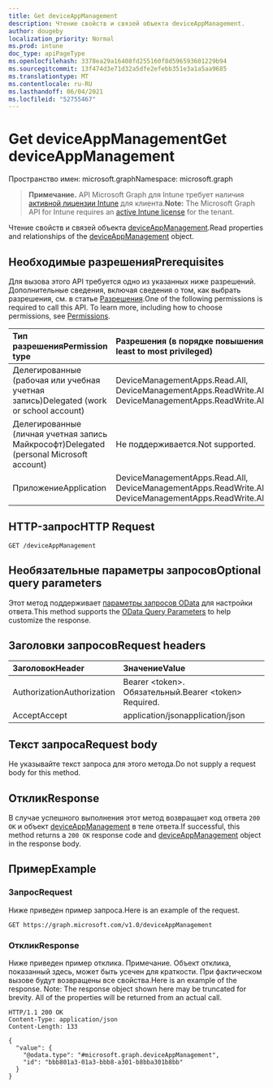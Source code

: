 ```yaml
---
title: Get deviceAppManagement
description: Чтение свойств и связей объекта deviceAppManagement.
author: dougeby
localization_priority: Normal
ms.prod: intune
doc_type: apiPageType
ms.openlocfilehash: 3378ea29a16408fd255160f8d596593601229b94
ms.sourcegitcommit: 13f474d3e71d32a5dfe2efebb351e3a1a5aa9685
ms.translationtype: MT
ms.contentlocale: ru-RU
ms.lasthandoff: 06/04/2021
ms.locfileid: "52755467"
---
```

# <a name="get-deviceappmanagement"></a><span data-ttu-id="52b9d-103">Get deviceAppManagement</span><span class="sxs-lookup"><span data-stu-id="52b9d-103">Get deviceAppManagement</span></span>

<span data-ttu-id="52b9d-104">Пространство имен: microsoft.graph</span><span class="sxs-lookup"><span data-stu-id="52b9d-104">Namespace: microsoft.graph</span></span>

> <span data-ttu-id="52b9d-105">**Примечание.** API Microsoft Graph для Intune требует наличия [активной лицензии Intune](https://go.microsoft.com/fwlink/?linkid=839381) для клиента.</span><span class="sxs-lookup"><span data-stu-id="52b9d-105">**Note:** The Microsoft Graph API for Intune requires an [active Intune license](https://go.microsoft.com/fwlink/?linkid=839381) for the tenant.</span></span>

<span data-ttu-id="52b9d-106">Чтение свойств и связей объекта [deviceAppManagement](../resources/intune-unlock-deviceappmanagement.md).</span><span class="sxs-lookup"><span data-stu-id="52b9d-106">Read properties and relationships of the [deviceAppManagement](../resources/intune-unlock-deviceappmanagement.md) object.</span></span>

## <a name="prerequisites"></a><span data-ttu-id="52b9d-107">Необходимые разрешения</span><span class="sxs-lookup"><span data-stu-id="52b9d-107">Prerequisites</span></span>
<span data-ttu-id="52b9d-p101">Для вызова этого API требуется одно из указанных ниже разрешений. Дополнительные сведения, включая сведения о том, как выбрать разрешения, см. в статье [Разрешения](/graph/permissions-reference).</span><span class="sxs-lookup"><span data-stu-id="52b9d-p101">One of the following permissions is required to call this API. To learn more, including how to choose permissions, see [Permissions](/graph/permissions-reference).</span></span>

|<span data-ttu-id="52b9d-110">Тип разрешения</span><span class="sxs-lookup"><span data-stu-id="52b9d-110">Permission type</span></span>|<span data-ttu-id="52b9d-111">Разрешения (в порядке повышения привилегий)</span><span class="sxs-lookup"><span data-stu-id="52b9d-111">Permissions (from least to most privileged)</span></span>|
|:---|:---|
|<span data-ttu-id="52b9d-112">Делегированные (рабочая или учебная учетная запись)</span><span class="sxs-lookup"><span data-stu-id="52b9d-112">Delegated (work or school account)</span></span>|<span data-ttu-id="52b9d-113">DeviceManagementApps.Read.All, DeviceManagementApps.ReadWrite.All</span><span class="sxs-lookup"><span data-stu-id="52b9d-113">DeviceManagementApps.Read.All, DeviceManagementApps.ReadWrite.All</span></span>|
|<span data-ttu-id="52b9d-114">Делегированные (личная учетная запись Майкрософт)</span><span class="sxs-lookup"><span data-stu-id="52b9d-114">Delegated (personal Microsoft account)</span></span>|<span data-ttu-id="52b9d-115">Не поддерживается.</span><span class="sxs-lookup"><span data-stu-id="52b9d-115">Not supported.</span></span>|
|<span data-ttu-id="52b9d-116">Приложение</span><span class="sxs-lookup"><span data-stu-id="52b9d-116">Application</span></span>|<span data-ttu-id="52b9d-117">DeviceManagementApps.Read.All, DeviceManagementApps.ReadWrite.All</span><span class="sxs-lookup"><span data-stu-id="52b9d-117">DeviceManagementApps.Read.All, DeviceManagementApps.ReadWrite.All</span></span>|

## <a name="http-request"></a><span data-ttu-id="52b9d-118">HTTP-запрос</span><span class="sxs-lookup"><span data-stu-id="52b9d-118">HTTP Request</span></span>
<!-- {
  "blockType": "ignored"
}
-->
``` http
GET /deviceAppManagement
```

## <a name="optional-query-parameters"></a><span data-ttu-id="52b9d-119">Необязательные параметры запросов</span><span class="sxs-lookup"><span data-stu-id="52b9d-119">Optional query parameters</span></span>
<span data-ttu-id="52b9d-120">Этот метод поддерживает [параметры запросов OData](/graph/query-parameters) для настройки ответа.</span><span class="sxs-lookup"><span data-stu-id="52b9d-120">This method supports the [OData Query Parameters](/graph/query-parameters) to help customize the response.</span></span>

## <a name="request-headers"></a><span data-ttu-id="52b9d-121">Заголовки запросов</span><span class="sxs-lookup"><span data-stu-id="52b9d-121">Request headers</span></span>
|<span data-ttu-id="52b9d-122">Заголовок</span><span class="sxs-lookup"><span data-stu-id="52b9d-122">Header</span></span>|<span data-ttu-id="52b9d-123">Значение</span><span class="sxs-lookup"><span data-stu-id="52b9d-123">Value</span></span>|
|:---|:---|
|<span data-ttu-id="52b9d-124">Authorization</span><span class="sxs-lookup"><span data-stu-id="52b9d-124">Authorization</span></span>|<span data-ttu-id="52b9d-125">Bearer &lt;token&gt;. Обязательный.</span><span class="sxs-lookup"><span data-stu-id="52b9d-125">Bearer &lt;token&gt; Required.</span></span>|
|<span data-ttu-id="52b9d-126">Accept</span><span class="sxs-lookup"><span data-stu-id="52b9d-126">Accept</span></span>|<span data-ttu-id="52b9d-127">application/json</span><span class="sxs-lookup"><span data-stu-id="52b9d-127">application/json</span></span>|

## <a name="request-body"></a><span data-ttu-id="52b9d-128">Текст запроса</span><span class="sxs-lookup"><span data-stu-id="52b9d-128">Request body</span></span>
<span data-ttu-id="52b9d-129">Не указывайте текст запроса для этого метода.</span><span class="sxs-lookup"><span data-stu-id="52b9d-129">Do not supply a request body for this method.</span></span>

## <a name="response"></a><span data-ttu-id="52b9d-130">Отклик</span><span class="sxs-lookup"><span data-stu-id="52b9d-130">Response</span></span>
<span data-ttu-id="52b9d-131">В случае успешного выполнения этот метод возвращает код ответа `200 OK` и объект [deviceAppManagement](../resources/intune-unlock-deviceappmanagement.md) в теле ответа.</span><span class="sxs-lookup"><span data-stu-id="52b9d-131">If successful, this method returns a `200 OK` response code and [deviceAppManagement](../resources/intune-unlock-deviceappmanagement.md) object in the response body.</span></span>

## <a name="example"></a><span data-ttu-id="52b9d-132">Пример</span><span class="sxs-lookup"><span data-stu-id="52b9d-132">Example</span></span>

### <a name="request"></a><span data-ttu-id="52b9d-133">Запрос</span><span class="sxs-lookup"><span data-stu-id="52b9d-133">Request</span></span>
<span data-ttu-id="52b9d-134">Ниже приведен пример запроса.</span><span class="sxs-lookup"><span data-stu-id="52b9d-134">Here is an example of the request.</span></span>
``` http
GET https://graph.microsoft.com/v1.0/deviceAppManagement
```

### <a name="response"></a><span data-ttu-id="52b9d-135">Отклик</span><span class="sxs-lookup"><span data-stu-id="52b9d-135">Response</span></span>
<span data-ttu-id="52b9d-p102">Ниже приведен пример отклика. Примечание. Объект отклика, показанный здесь, может быть усечен для краткости. При фактическом вызове будут возвращены все свойства.</span><span class="sxs-lookup"><span data-stu-id="52b9d-p102">Here is an example of the response. Note: The response object shown here may be truncated for brevity. All of the properties will be returned from an actual call.</span></span>
``` http
HTTP/1.1 200 OK
Content-Type: application/json
Content-Length: 133

{
  "value": {
    "@odata.type": "#microsoft.graph.deviceAppManagement",
    "id": "bbb801a3-01a3-bbb8-a301-b8bba301b8bb"
  }
}
```




